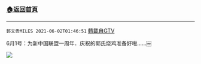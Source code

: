 ﻿###  [:house:返回首頁](https://github.com/ourhimalayas/txt)
---

`郭文贵MILES 2021-06-02T01:46:51` [轉載自GTV](https://gtv.org/web/#/UserInfo/5e596957357cc612d35a8044)

6月1号：为新中国联盟一周年．庆祝的郭氏烧鸡准备好啦……￼

[![](https://filegroup.gtv.org/cdn-cgi/image/width=600/https://filegroup.gtv.org/group8/web/20210602/01/46/0/02be8852f713f196830755f432b90fa8.jpg)](https://filegroup.gtv.org/group8/web/20210602/01/46/0/3393699a4bbafef6628bebfdbacdca34.mp4)